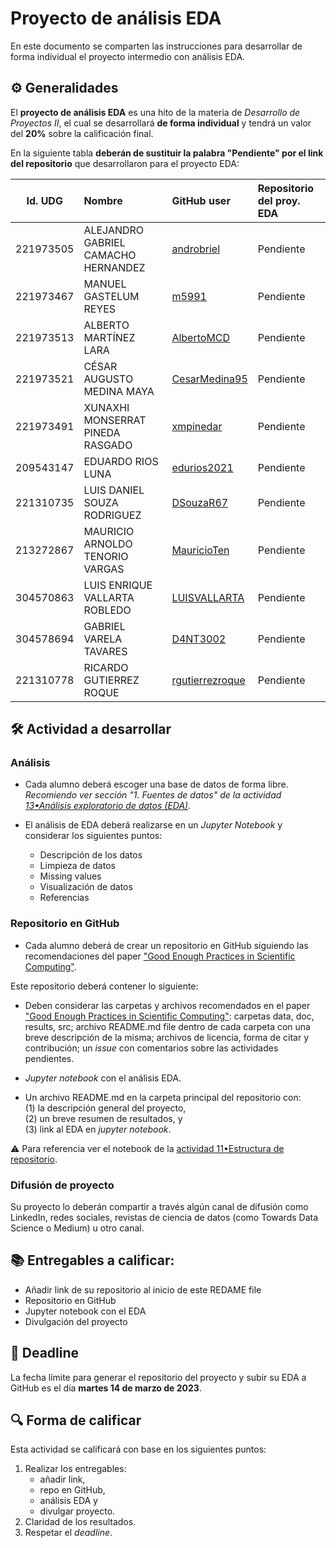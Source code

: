 # Proyecto de análisis EDA

En este documento se comparten las instrucciones para desarrollar de forma individual el proyecto intermedio con análisis EDA.

## ⚙️ Generalidades
El **proyecto de análisis EDA** es una hito de la materia de _Desarrollo de Proyectos II_, el cual se desarrollará **de forma individual** y tendrá un valor del **20%** sobre la calificación final.

En la siguiente tabla **deberán de sustituir la palabra "Pendiente" por el link del repositorio** que desarrollaron para el proyecto EDA:

| Id. UDG  | Nombre         | GitHub user                      | Repositorio del proy. EDA        |
|:--------:|:---------------|:---------------------------------|:---------------------------------|
|221973505|ALEJANDRO GABRIEL CAMACHO HERNANDEZ|[androbriel](https://github.com/androbriel) | Pendiente|
|221973467|MANUEL GASTELUM REYES|[m5991](https://github.com/m5991) | Pendiente|
|221973513|ALBERTO MARTÍNEZ LARA|[AlbertoMCD](https://github.com/AlbertoMCD)  | Pendiente|
|221973521|CÉSAR AUGUSTO MEDINA MAYA|[CesarMedina95](https://github.com/CesarMedina95) | Pendiente|
|221973491|XUNAXHI MONSERRAT PINEDA RASGADO|[xmpinedar](https://github.com/xmpinedar) | Pendiente|
|209543147|EDUARDO RIOS LUNA|[edurios2021](https://github.com/edurios2021) | Pendiente|
|221310735|LUIS DANIEL SOUZA RODRIGUEZ|[DSouzaR67](https://github.com/DSouzaR67) | Pendiente|
|213272867|MAURICIO ARNOLDO TENORIO VARGAS|[MauricioTen](https://github.com/MauricioTen) | Pendiente|
|304570863|LUIS ENRIQUE VALLARTA ROBLEDO|[LUISVALLARTA](https://github.com/LUISVALLARTA) | Pendiente|
|304578694|GABRIEL VARELA TAVARES|[D4NT3002](https://github.com/D4NT3002) | Pendiente|
|221310778|RICARDO GUTIERREZ ROQUE|[rgutierrezroque](https://github.com/rgutierrezroque)| Pendiente|

## 🛠 Actividad a desarrollar

### Análisis
- Cada alumno deberá escoger una base de datos de forma libre. _Recomiendo ver sección "1. Fuentes de datos" de la actividad [13•Análisis exploratorio de datos (EDA)](https://github.com/vcuspinera/UDG_MCD_Project_Dev_II/blob/main/actividades/13_EDA.ipynb)._

- El análisis de EDA deberá realizarse en un *Jupyter Notebook* y considerar los siguientes puntos:
  - Descripción de los datos
  - Limpieza de datos
  - Missing values
  - Visualización de datos
  - Referencias
  

### Repositorio en GitHub
- Cada alumno deberá de crear un repositorio en GitHub siguiendo las recomendaciones del paper ["Good Enough Practices in Scientific Computing"](https://github.com/vcuspinera/UDG_MCD_Project_Dev_II/tree/main/actividades/material).

Este repositorio deberá contener lo siguiente:

- Deben considerar las carpetas y archivos recomendados en el paper ["Good Enough Practices in Scientific Computing"](https://github.com/vcuspinera/UDG_MCD_Project_Dev_II/tree/main/actividades/material/Papers): carpetas data, doc, results, src; archivo README.md file dentro de cada carpeta con una breve descripción de la misma; archivos de licencia, forma de citar y contribución; un *issue* con comentarios sobre las actividades pendientes.

- *Jupyter notebook* con el análisis EDA.

- Un archivo README.md en la carpeta principal del repositorio con:  
    (1) la descripción general del proyecto,  
    (2) un breve resumen de resultados, y  
    (3) link al EDA en *jupyter notebook*.  

⚠️ Para referencia ver el notebook de la [actividad 11•Estructura de repositorio](https://github.com/vcuspinera/UDG_MCD_Project_Dev_II/blob/main/actividades/11_Repo_structure.md).

### Difusión de proyecto

Su proyecto lo deberán compartir a través algún canal de difusión como LinkedIn, redes sociales, revistas de ciencia de datos (como Towards Data Science o Medium) u otro canal.

## 📚 Entregables a calificar:

- Añadir link de su repositorio al inicio de este REDAME file
- Repositorio en GitHub
- Jupyter notebook con el EDA
- Divulgación del proyecto


## 📅 Deadline
La fecha límite para generar el repositorio del proyecto y subir su EDA a GitHub es el día **martes 14 de marzo de 2023**.  


## 🔍 Forma de calificar
Esta actividad se calificará con base en los siguientes puntos:

1. Realizar los entregables:
    - añadir link,  
    - repo en GitHub,  
    - análisis EDA y 
    - divulgar proyecto.
2. Claridad de los resultados.
3. Respetar el *deadline*.